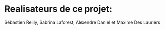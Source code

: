 # Realisateurs de ce projet:
Sébastien Reilly, Sabrina Laforest, Alexendre Daniel et Maxime Des Lauriers
